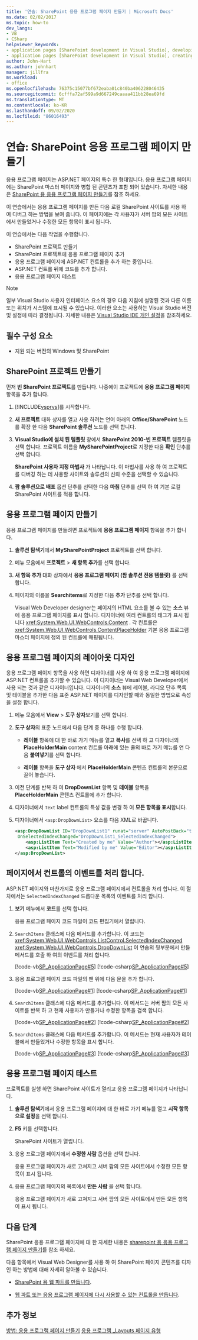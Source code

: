 ```yaml
---
title: '연습: SharePoint 응용 프로그램 페이지 만들기 | Microsoft Docs'
ms.date: 02/02/2017
ms.topic: how-to
dev_langs:
- VB
- CSharp
helpviewer_keywords:
- application pages [SharePoint development in Visual Studio], developing
- application pages [SharePoint development in Visual Studio], creating
author: John-Hart
ms.author: johnhart
manager: jillfra
ms.workload:
- office
ms.openlocfilehash: 76375c15077bf672eaba01c840ba406228046435
ms.sourcegitcommit: 6cfffa72af599a9d667249caaaa411bb28ea69fd
ms.translationtype: MT
ms.contentlocale: ko-KR
ms.lasthandoff: 09/02/2020
ms.locfileid: "86016493"
---
```

# <a name="walkthrough-create-a-sharepoint-application-page"></a>연습: SharePoint 응용 프로그램 페이지 만들기

응용 프로그램 페이지는 ASP.NET 페이지의 특수 한 형태입니다. 응용 프로그램 페이지에는 SharePoint 마스터 페이지와 병합 된 콘텐츠가 포함 되어 있습니다. 자세한 내용은 [SharePoint 용 응용 프로그램 페이지 만들기](../sharepoint/creating-application-pages-for-sharepoint.md)를 참조 하세요.

이 연습에서는 응용 프로그램 페이지를 만든 다음 로컬 SharePoint 사이트를 사용 하 여 디버그 하는 방법을 보여 줍니다. 이 페이지에는 각 사용자가 서버 팜의 모든 사이트에서 만들었거나 수정한 모든 항목이 표시 됩니다.

이 연습에서는 다음 작업을 수행합니다.

- SharePoint 프로젝트 만들기
- SharePoint 프로젝트에 응용 프로그램 페이지 추가
- 응용 프로그램 페이지에 ASP.NET 컨트롤을 추가 하는 중입니다.
- ASP.NET 컨트롤 뒤에 코드를 추가 합니다.
- 응용 프로그램 페이지 테스트

> [!NOTE]
> 일부 Visual Studio 사용자 인터페이스 요소의 경우 다음 지침에 설명된 것과 다른 이름 또는 위치가 시스템에 표시될 수 있습니다. 이러한 요소는 사용하는 Visual Studio 버전 및 설정에 따라 결정됩니다. 자세한 내용은 [Visual Studio IDE 개인 설정](../ide/personalizing-the-visual-studio-ide.md)을 참조하세요.

## <a name="prerequisites"></a>필수 구성 요소

- 지원 되는 버전의 Windows 및 SharePoint

## <a name="create-a-sharepoint-project"></a>SharePoint 프로젝트 만들기

먼저 **빈 SharePoint 프로젝트**를 만듭니다. 나중에이 프로젝트에 **응용 프로그램 페이지** 항목을 추가 합니다.

1. [!INCLUDE[vsprvs](../sharepoint/includes/vsprvs-md.md)]를 시작합니다.

2. **새 프로젝트** 대화 상자를 열고 사용 하려는 언어 아래의 **Office/SharePoint** 노드를 확장 한 다음 **SharePoint 솔루션** 노드를 선택 합니다.

3. **Visual Studio에 설치 된 템플릿** 창에서 **SharePoint 2010-빈 프로젝트** 템플릿을 선택 합니다. 프로젝트 이름을 **MySharePointProject**로 지정한 다음 **확인** 단추를 선택 합니다.

     **SharePoint 사용자 지정 마법사** 가 나타납니다. 이 마법사를 사용 하 여 프로젝트를 디버깅 하는 데 사용할 사이트와 솔루션의 신뢰 수준을 선택할 수 있습니다.

4. **팜 솔루션으로 배포** 옵션 단추를 선택한 다음 **마침** 단추를 선택 하 여 기본 로컬 SharePoint 사이트를 적용 합니다.

## <a name="create-an-application-page"></a>응용 프로그램 페이지 만들기

응용 프로그램 페이지를 만들려면 프로젝트에 **응용 프로그램 페이지** 항목을 추가 합니다.

1. **솔루션 탐색기**에서 **MySharePointProject** 프로젝트를 선택 합니다.

2. 메뉴 모음에서 **프로젝트**  >  **새 항목 추가**를 선택 합니다.

3. **새 항목 추가** 대화 상자에서 **응용 프로그램 페이지 (팜 솔루션 전용 템플릿)** 를 선택 합니다.

4. 페이지의 이름을 **Searchitems**로 지정한 다음 **추가** 단추를 선택 합니다.

     Visual Web Developer designer는 페이지의 HTML 요소를 볼 수 있는 **소스** 뷰에 응용 프로그램 페이지를 표시 합니다. 디자이너에 여러 컨트롤의 태그가 표시 됩니다 <xref:System.Web.UI.WebControls.Content> . 각 컨트롤은 <xref:System.Web.UI.WebControls.ContentPlaceHolder> 기본 응용 프로그램 마스터 페이지에 정의 된 컨트롤에 매핑됩니다.

## <a name="design-the-layout-of-the-application-page"></a>응용 프로그램 페이지의 레이아웃 디자인

응용 프로그램 페이지 항목을 사용 하면 디자이너를 사용 하 여 응용 프로그램 페이지에 ASP.NET 컨트롤을 추가할 수 있습니다. 이 디자이너는 Visual Web Developer에서 사용 되는 것과 같은 디자이너입니다. 디자이너의 **소스** 뷰에 레이블, 라디오 단추 목록 및 테이블을 추가한 다음 표준 ASP.NET 페이지를 디자인할 때와 동일한 방법으로 속성을 설정 합니다.

1. 메뉴 모음에서 **View**  >  **도구 상자**보기를 선택 합니다.

2. **도구 상자**의 표준 노드에서 다음 단계 중 하나를 수행 합니다.

    - **레이블** 항목에 대 한 바로 가기 메뉴를 열고 **복사**를 선택 하 고 디자이너의 **PlaceHolderMain** content 컨트롤 아래에 있는 줄의 바로 가기 메뉴를 연 다음 **붙여넣기**를 선택 합니다.

    - **레이블** 항목을 **도구 상자** 에서 **PlaceHolderMain** 콘텐츠 컨트롤의 본문으로 끌어 놓습니다.

3. 이전 단계를 반복 하 여 **DropDownList** 항목 및 **테이블** 항목을 **PlaceHolderMain** 콘텐츠 컨트롤에 추가 합니다.

4. 디자이너에서 `Text` label 컨트롤의 특성 값을 변경 하 여 **모든 항목을 표시**합니다.

5. 디자이너에서 `<asp:DropDownList>` 요소를 다음 XML로 바꿉니다.

    ```xml
    <asp:DropDownList ID="DropDownList1" runat="server" AutoPostBack="true"
     OnSelectedIndexChanged="DropDownList1_SelectedIndexChanged">
        <asp:ListItem Text="Created by me" Value="Author"></asp:ListItem>
        <asp:ListItem Text="Modified by me" Value="Editor"></asp:ListItem>
    </asp:DropDownList>
    ```

## <a name="handle-the-events-of-controls-on-the-page"></a>페이지에서 컨트롤의 이벤트를 처리 합니다.

ASP.NET 페이지와 마찬가지로 응용 프로그램 페이지에서 컨트롤을 처리 합니다. 이 절차에서는 `SelectedIndexChanged` 드롭다운 목록의 이벤트를 처리 합니다.

1. **보기** 메뉴에서 **코드**를 선택 합니다.

     응용 프로그램 페이지 코드 파일이 코드 편집기에서 열립니다.

2. `SearchItems` 클래스에 다음 메서드를 추가합니다. 이 코드는 <xref:System.Web.UI.WebControls.ListControl.SelectedIndexChanged> <xref:System.Web.UI.WebControls.DropDownList> 이 연습의 뒷부분에서 만들 메서드를 호출 하 여의 이벤트를 처리 합니다.

     [!code-vb[SP_ApplicationPage#5](../sharepoint/codesnippet/VisualBasic/sp_applicationpage/layouts/sp_applicationpage/SearchItems.aspx.vb#5)]
     [!code-csharp[SP_ApplicationPage#5](../sharepoint/codesnippet/CSharp/sp_applicationpage/layouts/sp_applicationpage/SearchItems.aspx.cs#5)]

3. 응용 프로그램 페이지 코드 파일의 맨 위에 다음 문을 추가 합니다.

     [!code-vb[SP_ApplicationPage#1](../sharepoint/codesnippet/VisualBasic/sp_applicationpage/layouts/sp_applicationpage/SearchItems.aspx.vb#1)]
     [!code-csharp[SP_ApplicationPage#1](../sharepoint/codesnippet/CSharp/sp_applicationpage/layouts/sp_applicationpage/SearchItems.aspx.cs#1)]

4. `SearchItems` 클래스에 다음 메서드를 추가합니다. 이 메서드는 서버 팜의 모든 사이트를 반복 하 고 현재 사용자가 만들거나 수정한 항목을 검색 합니다.

     [!code-vb[SP_ApplicationPage#2](../sharepoint/codesnippet/VisualBasic/sp_applicationpage/layouts/sp_applicationpage/SearchItems.aspx.vb#2)]
     [!code-csharp[SP_ApplicationPage#2](../sharepoint/codesnippet/CSharp/sp_applicationpage/layouts/sp_applicationpage/SearchItems.aspx.cs#2)]

5. `SearchItems` 클래스에 다음 메서드를 추가합니다. 이 메서드는 현재 사용자가 테이블에서 만들었거나 수정한 항목을 표시 합니다.

     [!code-vb[SP_ApplicationPage#3](../sharepoint/codesnippet/VisualBasic/sp_applicationpage/layouts/sp_applicationpage/SearchItems.aspx.vb#3)]
     [!code-csharp[SP_ApplicationPage#3](../sharepoint/codesnippet/CSharp/sp_applicationpage/layouts/sp_applicationpage/SearchItems.aspx.cs#3)]

## <a name="test-the-application-page"></a>응용 프로그램 페이지 테스트

프로젝트를 실행 하면 SharePoint 사이트가 열리고 응용 프로그램 페이지가 나타납니다.

1. **솔루션 탐색기**에서 응용 프로그램 페이지에 대 한 바로 가기 메뉴를 열고 **시작 항목으로 설정**을 선택 합니다.

2. **F5** 키를 선택합니다.

     SharePoint 사이트가 열립니다.

3. 응용 프로그램 페이지에서 **수정한 사람** 옵션을 선택 합니다.

     응용 프로그램 페이지가 새로 고쳐지고 서버 팜의 모든 사이트에서 수정한 모든 항목이 표시 됩니다.

4. 응용 프로그램 페이지의 목록에서 **만든 사람** 을 선택 합니다.

     응용 프로그램 페이지가 새로 고쳐지고 서버 팜의 모든 사이트에서 만든 모든 항목이 표시 됩니다.

## <a name="next-steps"></a>다음 단계

SharePoint 응용 프로그램 페이지에 대 한 자세한 내용은 [sharepoint 용 응용 프로그램 페이지 만들기](../sharepoint/creating-application-pages-for-sharepoint.md)를 참조 하세요.

다음 항목에서 Visual Web Designer를 사용 하 여 SharePoint 페이지 콘텐츠를 디자인 하는 방법에 대해 자세히 알아볼 수 있습니다.

- [SharePoint 용 웹 파트를 만듭니다](../sharepoint/creating-web-parts-for-sharepoint.md).

- [웹 파트 또는 응용 프로그램 페이지에 다시 사용할 수 있는 컨트롤을 만듭니다](../sharepoint/creating-reusable-controls-for-web-parts-or-application-pages.md).

## <a name="see-also"></a>추가 정보

[방법: 응용 프로그램 페이지 만들기](../sharepoint/how-to-create-an-application-page.md) 
 [응용 프로그램 _Layouts 페이지 유형](/previous-versions/office/aa979604(v=office.14))
